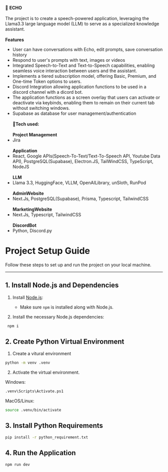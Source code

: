 :robot: __ECHO__ 
<br/><br/>
The project is to create a speech-powered application, leveraging the Llama3.3 large language model (LLM) to serve as a specialized knowledge assistant.
<br/><br/>
__Features__
- User can have conversations with Echo, edit prompts, save conversation history
- Respond to user's prompts with text, images or videos
- Integrated Speech-to-Text and Text-to-Speech capabilities, enabling seamless voice interaction between users and the assistant.
- Implements a tiered subscription model, offering Basic, Premium, and One-time Token options to users.
- Discord Integration allowing application functions to be used in a discord channel with a dicord bot.
- The application functions as a screen overlay that users can activate or deactivate via keybinds, enabling them to remain on their current tab without switching windows.
- Supabase as database for user management/authentication
<br/><br/>
:mechanical_arm:__Tech used:__<br/><br/>
__Project Management__
- Jira
<br/><br/>
__Application__
- React, Google APIs(Speech-To-Text/Text-To-Speech API, Youtube Data API), PostgreSQL(Supabase), Electron.JS, TailWindCSS, TypeScript, NodeJS
<br/><br/>
__LLM__
- LIama 3.3, HuggingFace, VLLM, OpenAILibrary, unSloth, RunPod
<br/><br/>
__AdminWebsite__
- Next.Js, PostgreSQL(Supabase), Prisma, Typescript, TailwindCSS
<br/><br/>
__MarketingWebsite__
- Next.Js, Typescript, TailwindCSS
<br/><br/>
__DiscordBot__
- Python, Discord.py
  





# Project Setup Guide

Follow these steps to set up and run the project on your local machine.

---

## 1. Install Node.js and Dependencies

1. Install [Node.js](https://nodejs.org/):
   - Make sure `npm` is installed along with Node.js.

2. Install the necessary Node.js dependencies:
  ```bash
   npm i
  ```

## 2. Create Python Virtual Environment

1. Create a vitural environment
```bash
python -m venv .venv
```
2. Activate the virtual environment.

Windows:
```bash
.venv\Scripts\Activate.ps1
```
MacOS/Linux:
```bash
source .venv/bin/activate
```

## 3. Install Python Requirements
```bash
pip install -r python_requirement.txt
```

## 4. Run the Application
```bash
npm run dev
```
